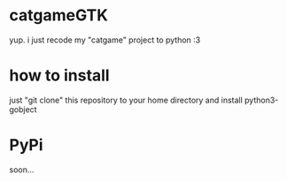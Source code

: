 # catgameGTK
yup. i just recode my "catgame" project to python :3
# how to install
just "git clone" this repository to your home directory and install python3-gobject
# PyPi
soon...
